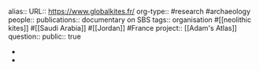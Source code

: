 alias::
URL:: https://www.globalkites.fr/
org-type:: #research #archaeology 
people::
publications:: documentary on SBS
tags:: organisation #[[neolithic kites]] #[[Saudi Arabia]] #[[Jordan]] #France 
project:: [[Adam's Atlas]] 
question::
public:: true

-
-